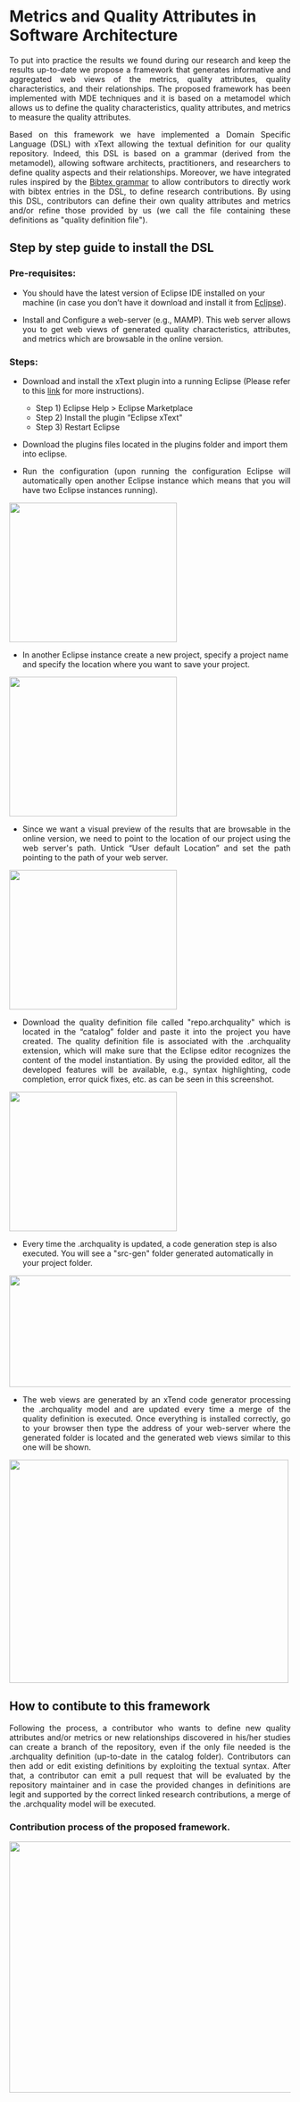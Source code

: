 # Metrics and Quality Attributes in Software Architecture

<p align="justify"> To put into practice the results we found during our research and keep the results up-to-date we propose a framework that generates informative and aggregated web views of the metrics, quality attributes, quality characteristics, and their relationships. The proposed framework has been implemented with MDE techniques and it is based on a metamodel which allows us to define the quality characteristics, quality attributes, and metrics to measure the quality attributes. </p>



<p align="justify">Based on this framework we have implemented a Domain Specific Language (DSL) with xText allowing the textual definition for our quality repository. Indeed, this DSL is based on a grammar (derived from the metamodel), allowing software architects, practitioners, and researchers to define quality aspects and their relationships. Moreover, we have integrated rules inspired by the <a href="https://slebok.github.io/zoo/markup/textual/bibtex/bibtex/hillairet/extracted/index.html">Bibtex grammar</a> to allow contributors to directly work with bibtex entries in the DSL, to define research contributions. By using this DSL, contributors can define their own quality attributes and metrics and/or refine those provided by us (we call the file containing these definitions as "quality definition file").</p>

## Step by step guide to install the DSL

### Pre-requisites:

* You should have the latest version of Eclipse IDE installed on your machine (in case you don’t have it download and install it from [Eclipse](https://www.eclipse.org/downloads/)).

* <p align="justify">Install and Configure a web-server (e.g., MAMP). This web server allows you to get web views of generated quality characteristics, attributes, and metrics which are browsable in the online version.</p>


### Steps:
* Download and install the xText plugin into a running Eclipse (Please refer to this [link](https://www.eclipse.org/Xtext/download.html) for  more instructions).
  * Step 1) Eclipse Help > Eclipse Marketplace
  * Step 2) Install the plugin “Eclipse xText"
  * Step 3) Restart Eclipse

* Download the plugins files located in the plugins folder and import them into eclipse.
* <p align="justify">Run the configuration (upon running the configuration Eclipse will automatically open another Eclipse instance which means that you will have two Eclipse instances running).</p>

<img src="https://github.com/xxyyzzaa/QAandMetricsForArch/blob/main/assets/7.png" width="300" height="250">

* In another Eclipse instance create a new project, specify a project name and specify the location where you want to save your project.

<img src="https://github.com/xxyyzzaa/QAandMetricsForArch/blob/main/assets/2.png" width="300" height="250">

* <p align="justify">Since we want a visual preview of the results that are browsable in the online version, we need to point to the location of our project using the web server's path. Untick “User default Location” and set the path pointing to the path of your web server.</p>


<img src="https://github.com/xxyyzzaa/QAandMetricsForArch/blob/main/assets/3.png" width="300" height="250">


* <p align="justify">Download the quality definition file called "repo.archquality" which is located in the “catalog” folder and paste it into the project you have created. The quality definition file is associated with the .archquality extension, which will make sure that the Eclipse editor recognizes the content of the model instantiation. By using the provided editor, all the developed features will be available, e.g., syntax highlighting, code completion, error quick fixes, etc. as can be seen in this screenshot.</p>

<img src="https://github.com/xxyyzzaa/QAandMetricsForArch/blob/main/assets/4.png" width="300" height="250">


* Every time the .archquality is updated, a code generation step is also executed. You will see a "src-gen" folder generated automatically in your project folder.

<img src="https://github.com/xxyyzzaa/QAandMetricsForArch/blob/main/assets/9.png" width="800" height="200">

* <p align="justify">The web views are generated by an xTend code generator processing the .archquality model and are updated every time a merge of the quality definition is executed. Once everything is installed correctly, go to your browser then type the address of your web-server where the generated folder is located and the generated web views similar to this one will be shown.</p>

<img src="https://github.com/xxyyzzaa/QAandMetricsForArch/blob/main/assets/5.png" width="500" height="400">


## How to contibute to this framework

<p align="justify">Following the process, a contributor who wants to define new quality attributes and/or metrics or new relationships discovered in his/her studies can create a branch of the repository, even if the only file needed is the .archquality definition (up-to-date in the catalog folder). Contributors can then add or edit existing definitions by exploiting the textual syntax. After that, a contributor can emit a pull request that will be evaluated by the repository maintainer and in case the provided changes in definitions are legit and supported by the correct linked research contributions, a merge of the .archquality model will be executed.</p> 


### Contribution process of the proposed framework.
<img src="https://github.com/xxyyzzaa/QAandMetricsForArch/blob/main/assets/editing.png" width="700" height="450"> 





